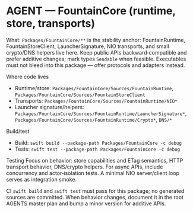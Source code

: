 # AGENT — FountainCore (runtime, store, transports)

What: `Packages/FountainCore/**` is the stability anchor: FountainRuntime, FountainStoreClient, LauncherSignature, NIO transports, and small crypto/DNS helpers live here. Keep public APIs backward‑compatible and prefer additive changes; mark types `Sendable` when feasible. Executables must not bleed into this package — offer protocols and adapters instead.

Where code lives
- Runtime/store: `Packages/FountainCore/Sources/FountainRuntime`, `Packages/FountainCore/Sources/FountainStoreClient`
- Transports: `Packages/FountainCore/Sources/FountainRuntime/NIO*`
- Launcher signature/helpers: `Packages/FountainCore/Sources/FountainRuntime/LauncherSignature*`, `Packages/FountainCore/Sources/FountainRuntime/Crypto*`, `DNS/*`

Build/test
- Build: `swift build --package-path Packages/FountainCore -c debug`
- Tests: `swift test --package-path Packages/FountainCore -c debug`

Testing
Focus on behavior: store capabilities and ETag semantics, HTTP transport behavior, DNS/crypto helpers. For async APIs, include concurrency and actor‑isolation tests. A minimal NIO server/client loop serves as integration smoke.

CI
`swift build` and `swift test` must pass for this package; no generated sources are committed. When behavior changes, document it in the root AGENTS master plan and bump a minor version for additive APIs.
